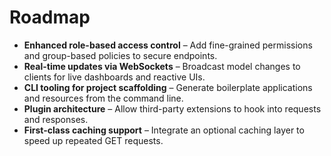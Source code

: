 # Roadmap

- **Enhanced role-based access control** – Add fine-grained permissions and group-based policies to secure endpoints.
- **Real-time updates via WebSockets** – Broadcast model changes to clients for live dashboards and reactive UIs.
- **CLI tooling for project scaffolding** – Generate boilerplate applications and resources from the command line.
- **Plugin architecture** – Allow third-party extensions to hook into requests and responses.
- **First-class caching support** – Integrate an optional caching layer to speed up repeated GET requests.
